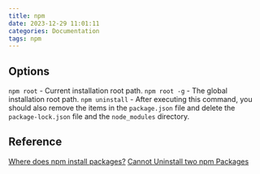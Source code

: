 ```yaml
---
title: npm
date: 2023-12-29 11:01:11
categories: Documentation
tags: npm
---
```


## Options

`npm root` - Current installation root path.
`npm root -g` - The global installation root path.
`npm uninstall` - After executing this command, you should also remove the items in the `package.json` file and delete the `package-lock.json` file and the `node_modules` directory.

## Reference

[Where does npm install packages?](https://stackoverflow.com/questions/5926672/where-does-npm-install-packages)
[Cannot Uninstall two npm Packages](https://stackoverflow.com/questions/66978786/cannot-uninstall-two-npm-packages)
